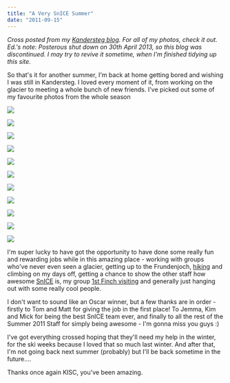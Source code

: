 ```yaml
---
title: "A Very SnICE Summer"
date: "2011-09-15"
---
```


*Cross posted from my [Kandersteg blog](http://kandersteg.posterous.com). For all of my photos, check it out. Ed.'s note: Posterous shut down on 30th April 2013, so this blog was discontinued. I may try to revive it sometime, when I'm finished tidying up this site.*

So that's it for another summer, I'm back at home getting bored and wishing I was still in Kandersteg. I loved every moment of it, from working on the glacier to meeting a whole bunch of new friends. I've picked out some of my favourite photos from the whole season

![](./31761135-IMG_1087.JPG)

![](./31761141-IMG_1124.JPG)

![](./31761157-IMG_1143.JPG)

![](./31761179-IMG_1146.JPG)

![](./31761198-IMG_1147.JPG)

![](./31761223-IMG_1179.JPG)

![](./31761278-IMG_1234.JPG)

![](./31761336-IMG_1374.JPG)

![](./31761344-IMG_1383_-_Copy.JPG)

![](./31761359-IMG_1402.JPG)

![](./31761605-KISC_2011-07-12_08-57-58.jpg)

I'm super lucky to have got the opportunity to have done some really fun and rewarding jobs while in this amazing place - working with groups who've never even seen a glacier, getting up to the Frundenjoch, [hiking](http://kandersteg.posterous.com/gasternspitz") and climbing on my days off, getting a chance to show the other staff how awesome [SnICE](http://kandersteg.posterous.com/snice-training) is, my group [1st Finch visiting](http://kandersteg.posterous.com/1st-finch-at-kisc) and generally just hanging out with some really cool people.

I don't want to sound like an Oscar winner, but a few thanks are in order - firstly to Tom and Matt for giving the job in the first place! To Jemma, Kim and Mick for being the best SnICE team ever, and finally to all the rest of the Summer 2011 Staff for simply being awesome - I'm gonna miss you guys :)

I've got everything crossed hoping that they'll need my help in the winter, for the ski weeks because I loved that so much last winter. And after that, I'm not going back next summer (probably) but I'll be back sometime in the future....

Thanks once again KISC, you've been amazing.
